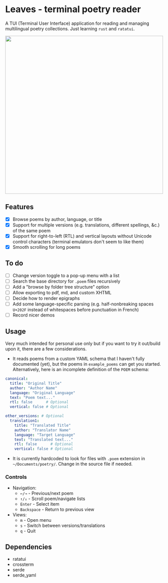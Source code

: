 # Leaves - terminal poetry reader

A TUI (Terminal User Interface) application for reading and managing multilingual poetry collections. Just learning `rust` and `ratatui`.

<img src="./demos/demo.mp4" height="500" align="center" />

## Features

- [x] Browse poems by author, language, or title
- [x] Support for multiple versions (e.g. translations, different spellings, &c.) of the same poem
- [x] Support for right-to-left (RTL) and vertical layouts without Unicode control characters (terminal emulators don't seem to like them)
- [x] Smooth scrolling for long poems

## To do

- [ ] Change version toggle to a pop-up menu with a list
- [ ] Search the base directory for `.poem` files recursively 
- [ ] Add a "browse by folder tree structure" option 
- [ ] Allow exporting to pdf, md, and custom XHTML
- [ ] Decide how to render epigraphs
- [ ] Add some language-specific parsing (e.g. half-nonbreaking spaces `U+202F` instead of whitespaces before punctuation in French)
- [ ] Record nicer demos

## Usage

Very much intended for personal use only but if you want to try it out/build upon it, there are a few considerations.

- It reads poems from a custom YAML schema that I haven't fully documented (yet), but the poems in `example_poems` can get you started. Alternatively, here is an incomplete definition of the `POEM` schema:

```yaml
canonical:
  title: "Original Title"
  author: "Author Name"
  language: "Original Language"
  text: "Poem text..."
  rtl: false      # Optional
  vertical: false # Optional

other_versions: # Optional
  translation1:
    title: "Translated Title"
    author: "Translator Name"
    language: "Target Language"
    text: "Translated text..."
    rtl: false      # Optional
    vertical: false # Optional
```

- It is currently hardcoded to look for files  with `.poem` extension in `~/Documents/poetry/`. Change in the source file if needed. 

### Controls

- Navigation:
  - `←/→` - Previous/next poem
  - `↑/↓` - Scroll poem/navigate lists
  - `Enter` - Select item
  - `Backspace` - Return to previous view
- Views:
  - `m` - Open menu
  - `s` - Switch between versions/translations
  - `q` - Quit

## Dependencies

- ratatui
- crossterm
- serde
- serde_yaml
